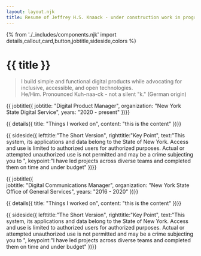 ```yaml
---
layout: layout.njk
title: Resume of Jeffrey H.S. Knaack - under construction work in progress
---
```

{% from './_includes/components.njk' import details,callout,card,button,jobtitle,sideside,colors %}
# {{ title }}

> I build simple and functional digital products while advocating for inclusive, accessible, and open technologies. <br> He/Him. Pronounced Kuh-naa-ck - not a silent "k." (German origin)

{{ jobtitle({ 
    jobtitle: "Digital Product Manager",
    organization: "New York State Digital Service",
    years: "2020 - present"
})}}

{{ details({ 
    title: "Things I worked on", 
    content: "this is the content"
})}}

{{ sideside({ 
    lefttitle:"The Short Version",
    righttitle:"Key Point",
    text:"This system, its applications and data belong to the State of New York. Access and use is limited to authorized users for authorized purposes. Actual or attempted unauthorized use is not permitted and may be a crime subjecting you to ",
    keypoint:"I have led projects across diverse teams and completed them on time and under budget"
})}}

{{ jobtitle({  
    jobtitle: "Digital Communications Manager",
    organization: "New York State Office of General Services",
    years: "2016 - 2020"
})}}

{{ details({ 
    title: "Things I worked on", 
    content: "this is the content"
})}}

{{ sideside({ 
    lefttitle:"The Short Version",
    righttitle:"Key Point",
    text:"This system, its applications and data belong to the State of New York. Access and use is limited to authorized users for authorized purposes. Actual or attempted unauthorized use is not permitted and may be a crime subjecting you to ",
    keypoint:"I have led projects across diverse teams and completed them on time and under budget"
})}}